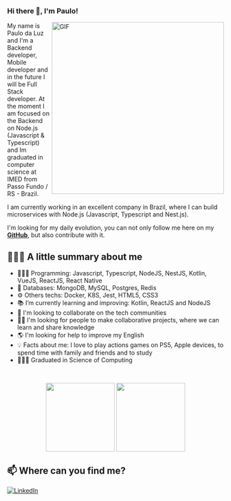 ### Hi there 👋, I'm Paulo!

<img align="right" alt="GIF" height="400px" src="https://user-images.githubusercontent.com/47355769/162598247-3a600bd4-a5ed-4e90-8b79-8fc719f5e594.png" />

My name is Paulo da Luz and I'm a Backend developer, Mobile developer and in the future I will be Full Stack developer. At the moment I am focused on the Backend on Node.js (Javascript & Typescript) and Im graduated in computer science at IMED from Passo Fundo / RS - Brazil.

I am currently working in an excellent company in Brazil, where I can build microservices with Node.js (Javascript, Typescript and Nest.js).

I'm looking for my daily evolution, you can not only follow me here on my **[GitHub](https://github.com/paulodaluz)**, but also contribute with it.

## 💁🏻‍♂️ A little summary about me

- 👨🏻‍💻 Programming: Javascript, Typescript, NodeJS, NestJS, Kotlin, VueJS, ReactJS, React Native
- 💾 Databases: MongoDB, MySQL, Postgres, Redis
- ⚙️ Others techs: Docker, K8S, Jest, HTML5, CSS3
- 📚 I’m currently learning and improving: Kotlin, ReactJS and NodeJS
- 👥 I'm looking to collaborate on the tech communities
- 👊🏻 I'm looking for people to make collaborative projects, where we can learn and share knowledge
- 🌎 I'm looking for help to improve my English
- 💡 Facts about me: I love to play actions games on PS5, Apple devices, to spend time with family and friends and to study
- 👨🏻‍🎓 Graduated in Science of Computing

<br/>

<p align="center">
   <img
      align="center"
      Height="160"
      src="https://github-readme-stats.vercel.app/api/top-langs/?username=paulodaluz&layout=compact&theme=github_dark&langs_count=6&hide=HTML"
    />
  <img   
      align="center"
      height="160" 
       src="https://github-readme-stats.vercel.app/api?username=paulodaluz&show_icons=true&theme=github_dark&count_private=true&show_icons=true&&include_all_commits=true&hide=issues"
    />
</p>

## 📫 Where can you find me?

[![LinkedIn](https://img.shields.io/badge/-LINKEDIN-blue?style=for-the-badge&logo=linkedin)](https://www.linkedin.com/in/paulo-da-luz/)

